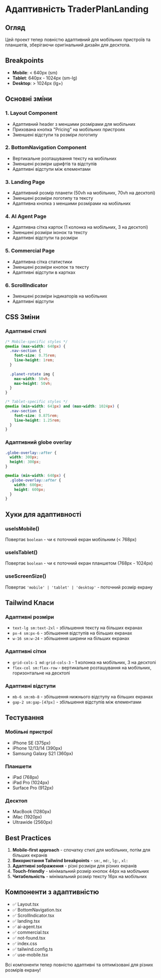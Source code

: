 # Адаптивність TraderPlanLanding

## Огляд

Цей проект тепер повністю адаптивний для мобільних пристроїв та планшетів, зберігаючи оригінальний дизайн для десктопа.

## Breakpoints

- **Mobile**: < 640px (sm)
- **Tablet**: 640px - 1024px (sm-lg)
- **Desktop**: > 1024px (lg+)

## Основні зміни

### 1. Layout Component
- Адаптивний header з меншими розмірами для мобільних
- Прихована кнопка "Pricing" на мобільних пристроях
- Зменшені відступи та розміри логотипу

### 2. BottomNavigation Component
- Вертикальне розташування тексту на мобільних
- Зменшені розміри шрифтів та відступів
- Адаптивні відступи між елементами

### 3. Landing Page
- Адаптивний розмір планети (50vh на мобільних, 70vh на десктопі)
- Зменшені розміри логотипу та тексту
- Адаптивна кнопка з меншими розмірами на мобільних

### 4. AI Agent Page
- Адаптивна сітка карток (1 колонка на мобільних, 3 на десктопі)
- Зменшені розміри іконок та тексту
- Адаптивні відступи та розміри

### 5. Commercial Page
- Адаптивна сітка статистики
- Зменшені розміри кнопок та тексту
- Адаптивні відступи в картках

### 6. ScrollIndicator
- Зменшені розміри індикаторів на мобільних
- Адаптивні відступи

## CSS Зміни

### Адаптивні стилі
```css
/* Mobile-specific styles */
@media (max-width: 640px) {
  .nav-section {
    font-size: 0.75rem;
    line-height: 1rem;
  }
  
  .planet-rotate img {
    max-width: 50vh;
    max-height: 50vh;
  }
}

/* Tablet-specific styles */
@media (min-width: 641px) and (max-width: 1024px) {
  .nav-section {
    font-size: 0.875rem;
    line-height: 1.25rem;
  }
}
```

### Адаптивний globe overlay
```css
.globe-overlay::after {
  width: 300px;
  height: 300px;
}

@media (min-width: 640px) {
  .globe-overlay::after {
    width: 600px;
    height: 600px;
  }
}
```

## Хуки для адаптивності

### useIsMobile()
Повертає `boolean` - чи є поточний екран мобільним (< 768px)

### useIsTablet()
Повертає `boolean` - чи є поточний екран планшетом (768px - 1024px)

### useScreenSize()
Повертає `'mobile' | 'tablet' | 'desktop'` - поточний розмір екрану

## Tailwind Класи

### Адаптивні розміри
- `text-lg sm:text-2xl` - збільшення тексту на більших екранах
- `px-4 sm:px-6` - збільшення відступів на більших екранах
- `w-16 sm:w-24` - збільшення ширини на більших екранах

### Адаптивні сітки
- `grid-cols-1 md:grid-cols-3` - 1 колонка на мобільних, 3 на десктопі
- `flex-col sm:flex-row` - вертикальне розташування на мобільних, горизонтальне на десктопі

### Адаптивні відступи
- `mb-6 sm:mb-8` - збільшення нижнього відступу на більших екранах
- `gap-2 sm:gap-[47px]` - збільшення відступів між елементами

## Тестування

### Мобільні пристрої
- iPhone SE (375px)
- iPhone 12/13/14 (390px)
- Samsung Galaxy S21 (360px)

### Планшети
- iPad (768px)
- iPad Pro (1024px)
- Surface Pro (912px)

### Десктоп
- MacBook (1280px)
- iMac (1920px)
- Ultrawide (2560px)

## Best Practices

1. **Mobile-first approach** - спочатку стилі для мобільних, потім для більших екранів
2. **Використання Tailwind breakpoints** - `sm:`, `md:`, `lg:`, `xl:`
3. **Адаптивні зображення** - різні розміри для різних екранів
4. **Touch-friendly** - мінімальний розмір кнопок 44px на мобільних
5. **Читабельність** - мінімальний розмір тексту 16px на мобільних

## Компоненти з адаптивністю

- ✅ Layout.tsx
- ✅ BottomNavigation.tsx
- ✅ ScrollIndicator.tsx
- ✅ landing.tsx
- ✅ ai-agent.tsx
- ✅ commercial.tsx
- ✅ not-found.tsx
- ✅ index.css
- ✅ tailwind.config.ts
- ✅ use-mobile.tsx

Всі компоненти тепер повністю адаптивні та оптимізовані для різних розмірів екрану! 
